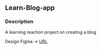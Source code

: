 ## Learn-Blog-app

### Description
A learning reaction project on creating a blog

Design Figma -> [URL](https://www.figma.com/file/EzNmKssOHgAPEFMkKWquxD/learn-react-blog-app?node-id=0%3A1)